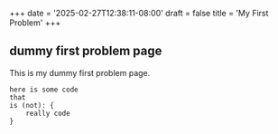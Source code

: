 +++
date = '2025-02-27T12:38:11-08:00'
draft = false
title = 'My First Problem'
+++

## dummy first problem page

This is my dummy first problem page.

```
here is some code
that 
is (not): {
    really code
}
```
